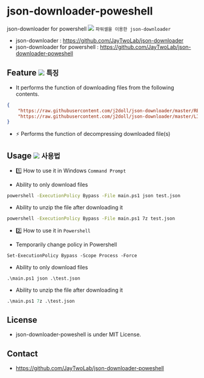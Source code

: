 # json-downloader-poweshell

json-downloader for powershell <img src="https://j2doll.github.io/j2doll/img/kr.png" /> ```파워셀을 이용한 json-downloader```

- json-downloader : https://github.com/JayTwoLab/json-downloader
- json-downloader for powershell : https://github.com/JayTwoLab/json-downloader-poweshell

## Feature <img src="https://j2doll.github.io/j2doll/img/kr.png" /> ```특징```

- It performs the function of downloading files from the following contents.

```json
{
	"https://raw.githubusercontent.com/j2doll/json-downloader/master/README.md" : "README.md" ,
	"https://raw.githubusercontent.com/j2doll/json-downloader/master/LICENSE" : "LICENSE" 
}
```

- :zap: Performs the function of decompressing downloaded file(s)

## Usage <img src="https://j2doll.github.io/j2doll/img/kr.png" /> ```사용법```

- :one: How to use it in Windows ```Command Prompt```

 - Ability to only download files

```cmd
powershell -ExecutionPolicy Bypass -File main.ps1 json test.json
```

 - Ability to unzip the file after downloading it
 
```cmd
powershell -ExecutionPolicy Bypass -File main.ps1 7z test.json
``` 

- :two: How to use it in ```Powershell```

 - Temporarily change policy in Powershell
 
```ps
Set-ExecutionPolicy Bypass -Scope Process -Force
``` 

 - Ability to only download files

```ps
.\main.ps1 json .\test.json
```

 - Ability to unzip the file after downloading it
 
```ps
.\main.ps1 7z .\test.json
``` 

## License

- json-downloader-poweshell is under MIT License.

## Contact 

- https://github.com/JayTwoLab/json-downloader-poweshell

